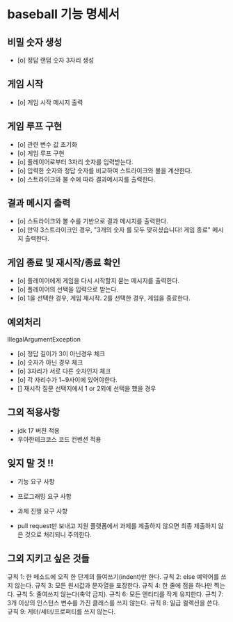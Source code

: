 # baseball 기능 명세서

## 비밀 숫자 생성

- [o] 정답 랜덤 숫자 3자리 생성

## 게임 시작

- [o] 게임 시작 메시지 출력

## 게임 루프 구현

- [o] 관련 변수 값 초기화
- [o] 게임 루프 구현
- [o] 플레이어로부터 3자리 숫자를 입력받는다.
- [o] 입력한 숫자와 정답 숫자를 비교하여 스트라이크와 볼을 계산한다.
- [o] 스트라이크와 불 수에 따라 결과메시지를 출력한다.

## 결과 메시지 출력

- [o] 스트라이크와 볼 수를 기반으로 결과 메시지를 출력한다.
- [o] 만약 3스트라이크인 경우, "3개의 숫자 를 모두 맞히셨습니다! 게임 종료" 메시지 출력한다.

## 게임 종료 및 재시작/종료 확인

- [o] 플레이어에게 게임을 다시 시작할지 묻는 메시지를 출력한다.
- [o] 플레이어의 선택을 입력으로 받는다.
- [o] 1을 선택한 경우, 게임 재시작. 2를 선택한 경우, 게임을 종료한다.

## 예외처리

IllegalArgumentException

- [o] 정답 길이가 3이 아닌경우 체크
- [o] 숫자가 아닌 경우 체크
- [o] 3자리가 서로 다른 숫자인지 체크
- [o] 각 자리수가 1~9사이에 있어야한다.
- [] 재시작 질문 선택지에서 1 or 2외에 선택을 했을 경우

## 그외 적용사항

- jdk 17 버젼 적용
- 우아한테크코스 코드 컨벤션 적용

## 잊지 말 것 !!

- 기능 요구 사항
- 프로그래밍 요구 사항
- 과제 진행 요구 사항

- pull request만 보내고 지원 플랫폼에서 과제를 제출하지 않으면 최종 제출하지 않은 것으로 처리되니 주의한다.

## 그외 지키고 싶은 것들

규칙 1: 한 메소드에 오직 한 단계의 들여쓰기(indent)만 한다.
규칙 2: else 예약어를 쓰지 않는다.
규칙 3: 모든 원시값과 문자열을 포장한다.
규칙 4: 한 줄에 점을 하나만 찍는다.
규칙 5: 줄여쓰지 않는다(축약 금지).
규칙 6: 모든 엔티티를 작게 유지한다.
규칙 7: 3개 이상의 인스턴스 변수를 가진 클래스를 쓰지 않는다.
규칙 8: 일급 컬렉션을 쓴다.
규칙 9: 게터/세터/프로퍼티를 쓰지 않는다.